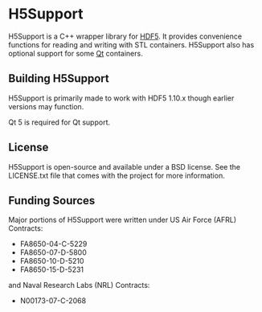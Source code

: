 # H5Support #

H5Support is a C++ wrapper library for [HDF5](https://www.hdfgroup.org/). It provides convenience functions for reading and writing with STL containers. H5Support also has optional support for some [Qt](https://www.qt.io/) containers.

## Building H5Support ##

H5Support is primarily made to work with HDF5 1.10.x though earlier versions may function.

Qt 5 is required for Qt support.

## License ##

H5Support is open-source and available under a BSD license. See the LICENSE.txt file that comes with the project for more information.

## Funding Sources ##

Major portions of H5Support were written under US Air Force (AFRL) Contracts:

+ FA8650-04-C-5229
+ FA8650-07-D-5800
+ FA8650-10-D-5210
+ FA8650-15-D-5231

and Naval Research Labs (NRL) Contracts:

+ N00173-07-C-2068
